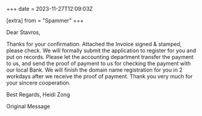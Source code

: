 +++
date = 2023-11-27T12:09:03Z

[extra]
from = "Spammer"
+++

Dear Stavros,

Thanks for your confirmation. Attached the Invoice signed & stamped, please check. We will formally submit the application to register for you and put on records. Please let the accounting department transfer the payment to us, and send the proof of payment to us for checking the payment with our local Bank. We will finish the domain name registration for you in 2 workdays after we receive the proof of payment. Thank you very much for your sincere cooperation.

Best Regards, 
Heidi Zong

 Original Message 
